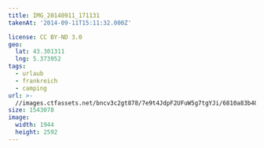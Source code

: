 ```yaml
---
title: IMG_20140911_171131
takenAt: '2014-09-11T15:11:32.000Z'

license: CC BY-ND 3.0
geo:
  lat: 43.301311
  lng: 5.373952
tags:
  - urlaub
  - frankreich
  - camping
url: >-
  //images.ctfassets.net/bncv3c2gt878/7e9t4JdpF2UFuW5g7tgYJi/6810a83b408705fba915bf4c94bcd481/img_20140911_171131_28312898125_o
size: 1543078
image:
  width: 1944
  height: 2592
---
```

